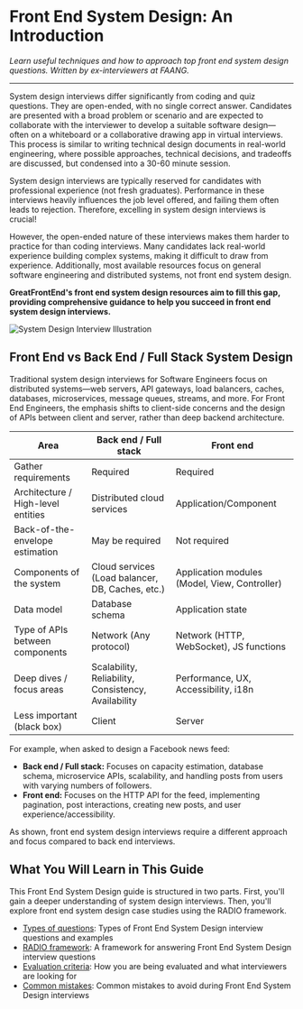 # Front End System Design: An Introduction

*Learn useful techniques and how to approach top front end system design questions. Written by ex-interviewers at FAANG.*

---

System design interviews differ significantly from coding and quiz questions. They are open-ended, with no single correct answer. Candidates are presented with a broad problem or scenario and are expected to collaborate with the interviewer to develop a suitable software design—often on a whiteboard or a collaborative drawing app in virtual interviews. This process is similar to writing technical design documents in real-world engineering, where possible approaches, technical decisions, and tradeoffs are discussed, but condensed into a 30-60 minute session.

System design interviews are typically reserved for candidates with professional experience (not fresh graduates). Performance in these interviews heavily influences the job level offered, and failing them often leads to rejection. Therefore, excelling in system design interviews is crucial!

However, the open-ended nature of these interviews makes them harder to practice for than coding interviews. Many candidates lack real-world experience building complex systems, making it difficult to draw from experience. Additionally, most available resources focus on general software engineering and distributed systems, not front end system design.

**GreatFrontEnd's front end system design resources aim to fill this gap, providing comprehensive guidance to help you succeed in front end system design interviews.**

![System Design Interview Illustration](https://raw.githubusercontent.com/GreatFrontEnd/assets/main/system-design-interview.png)

## Front End vs Back End / Full Stack System Design

Traditional system design interviews for Software Engineers focus on distributed systems—web servers, API gateways, load balancers, caches, databases, microservices, message queues, streams, and more. For Front End Engineers, the emphasis shifts to client-side concerns and the design of APIs between client and server, rather than deep backend architecture.

| Area                              | Back end / Full stack                                      | Front end                                   |
|------------------------------------|------------------------------------------------------------|---------------------------------------------|
| Gather requirements                | Required                                                   | Required                                    |
| Architecture / High-level entities | Distributed cloud services                                 | Application/Component                       |
| Back-of-the-envelope estimation    | May be required                                            | Not required                                |
| Components of the system           | Cloud services (Load balancer, DB, Caches, etc.)           | Application modules (Model, View, Controller)|
| Data model                         | Database schema                                            | Application state                           |
| Type of APIs between components    | Network (Any protocol)                                     | Network (HTTP, WebSocket), JS functions     |
| Deep dives / focus areas           | Scalability, Reliability, Consistency, Availability         | Performance, UX, Accessibility, i18n        |
| Less important (black box)         | Client                                                     | Server                                      |

For example, when asked to design a Facebook news feed:
- **Back end / Full stack:** Focuses on capacity estimation, database schema, microservice APIs, scalability, and handling posts from users with varying numbers of followers.
- **Front end:** Focuses on the HTTP API for the feed, implementing pagination, post interactions, creating new posts, and user experience/accessibility.

As shown, front end system design interviews require a different approach and focus compared to back end interviews.

## What You Will Learn in This Guide

This Front End System Design guide is structured in two parts. First, you'll gain a deeper understanding of system design interviews. Then, you'll explore front end system design case studies using the RADIO framework.

- [Types of questions](types-of-frontend-system-design-questions): Types of Front End System Design interview questions and examples
- [RADIO framework](radio-framework): A framework for answering Front End System Design interview questions
- [Evaluation criteria](evaluation-criteria): How you are being evaluated and what interviewers are looking for
- [Common mistakes](common-mistakes): Common mistakes to avoid during Front End System Design interviews